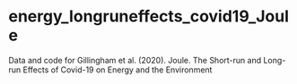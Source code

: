 # energy_longruneffects_covid19_Joule
Data and code for Gillingham et al. (2020). Joule. The Short-run and Long-run Effects of Covid-19 on Energy and the Environment
